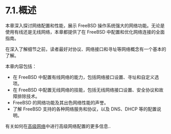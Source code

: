 # 7.1.概述

本章深入探讨网络配置和性能，展示 FreeBSD 操作系统强大的网络功能。无论是使用有线还是无线网络，本章都提供了在 FreeBSD 中配置和优化网络连接的全面指南。

在深入了解细节之前，读者最好对协议、网络接口和寻址等网络概念有一个基本的了解。

本章内容包括：

* 在 FreeBSD 中配置有线网络的能力，包括网络接口设置、寻址和自定义选项。
* 在 FreeBSD 中配置无线网络的技能，包括无线网络接口设置、安全协议和故障排除技术。
* FreeBSD 的网络功能及其出色网络性能的声誉。
* 了解 FreeBSD 支持的各种网络服务和协议，以及 DNS、DHCP 等的配置说明。

有关如何在[高级网络](https://docs.freebsd.org/en/books/handbook/book/#advanced-networking)中进行高级网络配置的更多信息..
